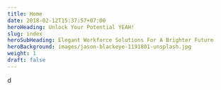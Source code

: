```yaml
---
title: Home
date: 2018-02-12T15:37:57+07:00
heroHeading: Unlock Your Potential YEAH!
slug: index
heroSubHeading: Elegant Workforce Solutions For A Brighter Future
heroBackground: images/jason-blackeye-1191801-unsplash.jpg
weight: 1
draft: false
---
```

d﻿
